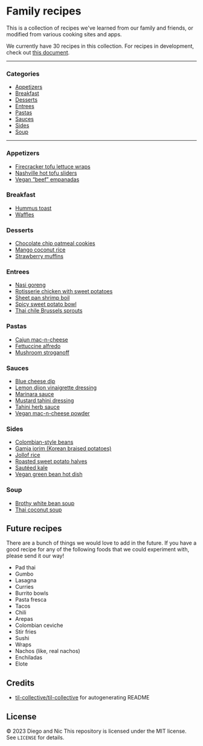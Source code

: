 # Family recipes
This is a collection of recipes we've learned from our family and friends, or modified
from various cooking sites and apps.

We currently have 30 recipes in this collection. For recipes in development, check out [this document](https://docs.google.com/document/d/1xt3ZELFwRy-5zbsjgJlqxuL6pR6px2PWvsmN4Wd8rmI/edit?usp=sharing).

---
### Categories
* [Appetizers](#appetizers)
* [Breakfast](#breakfast)
* [Desserts](#desserts)
* [Entrees](#entrees)
* [Pastas](#pastas)
* [Sauces](#sauces)
* [Sides](#sides)
* [Soup](#soup)
---
### Appetizers

- [Firecracker tofu lettuce wraps](appetizers/firecracker-tofu-lettuce-wraps.md)
- [Nashville hot tofu sliders](appetizers/nashville-hot-tofu-sliders.md)
- [Vegan “beef” empanadas](appetizers/vegan-beef-empanadas.md)

### Breakfast

- [Hummus toast](breakfast/hummus-toast.md)
- [Waffles](breakfast/waffles.md)

### Desserts

- [Chocolate chip oatmeal cookies](desserts/chocolate-chip-oatmeal-cookies.md)
- [Mango coconut rice](desserts/mango-coconut-rice.md)
- [Strawberry muffins](desserts/strawberry-muffins.md)

### Entrees

- [Nasi goreng](entrees/nasi-goreng.md)
- [Rotisserie chicken with sweet potatoes](entrees/rotisserie-chicken-sweet-potato.md)
- [Sheet pan shrimp boil](entrees/sheet-pan-shrimp-boil.md)
- [Spicy sweet potato bowl](entrees/spicy-sweet-potato-bowl.md)
- [Thai chile Brussels sprouts](entrees/thai-chile-brussels-sprouts.md)

### Pastas

- [Cajun mac-n-cheese](pastas/cajun-mac-n-cheese.md)
- [Fettuccine alfredo](pastas/fettuccine-alfredo.md)
- [Mushroom stroganoff](pastas/mushroom-stroganoff.md)

### Sauces

- [Blue cheese dip](sauces/blue-cheese-dip.md)
- [Lemon dijon vinaigrette dressing](sauces/lemon-dijon-vinaigrette-dressing.md)
- [Marinara sauce](sauces/marinara-sauce.md)
- [Mustard tahini dressing](sauces/mustard-tahini-dressing.md)
- [Tahini herb sauce](sauces/tahini-herb-sauce.md)
- [Vegan mac-n-cheese powder](sauces/vegan-mac-n-cheese-powder.md)

### Sides

- [Colombian-style beans](sides/colombian-style-beans.md)
- [Gamja jorim (Korean braised potatoes)](sides/korean-braised-potatoes.md)
- [Jollof rice](sides/jollof-rice.md)
- [Roasted sweet potato halves](sides/roasted-sweet-potato-halves.md)
- [Sautéed kale](sides/sauteed-kale.md)
- [Vegan green bean hot dish](sides/vegan-green-bean-hot-dish.md)

### Soup

- [Brothy white bean soup](soup/brothy-white-bean-soup.md)
- [Thai coconut soup](soup/thai-coconut-soup.md)

## Future recipes
There are a bunch of things we would love to add in the future. If you have a good recipe
for any of the following foods that we could experiment with, please send it our way!
- Pad thai
- Gumbo
- Lasagna
- Curries
- Burrito bowls
- Pasta fresca
- Tacos
- Chili
- Arepas
- Colombian ceviche
- Stir fries
- Sushi
- Wraps
- Nachos (like, real nachos)
- Enchiladas
- Elote

## Credits
- [til-collective/til-collective](https://github.com/til-collective/til-collective)
for autogenerating README

## License
&copy; 2023 Diego and Nic
This repository is licensed under the MIT license. See `LICENSE` for details.
